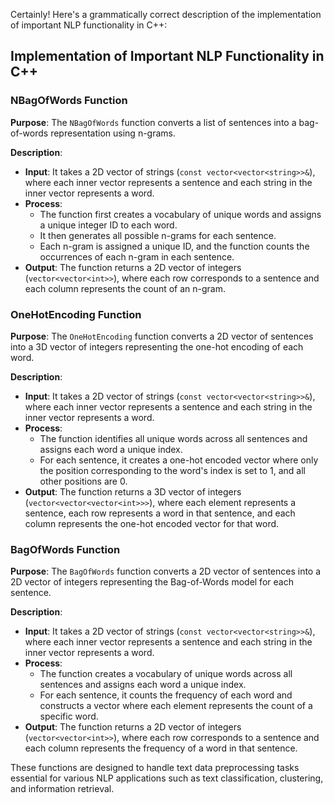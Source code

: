 Certainly! Here's a grammatically correct description of the implementation of important NLP functionality in C++:

## Implementation of Important NLP Functionality in C++

### NBagOfWords Function

**Purpose**: The `NBagOfWords` function converts a list of sentences into a bag-of-words representation using n-grams.

**Description**:
- **Input**: It takes a 2D vector of strings (`const vector<vector<string>>&`), where each inner vector represents a sentence and each string in the inner vector represents a word.
- **Process**:
    - The function first creates a vocabulary of unique words and assigns a unique integer ID to each word.
    - It then generates all possible n-grams for each sentence.
    - Each n-gram is assigned a unique ID, and the function counts the occurrences of each n-gram in each sentence.
- **Output**: The function returns a 2D vector of integers (`vector<vector<int>>`), where each row corresponds to a sentence and each column represents the count of an n-gram.

### OneHotEncoding Function

**Purpose**: The `OneHotEncoding` function converts a 2D vector of sentences into a 3D vector of integers representing the one-hot encoding of each word.

**Description**:
- **Input**: It takes a 2D vector of strings (`const vector<vector<string>>&`), where each inner vector represents a sentence and each string in the inner vector represents a word.
- **Process**:
    - The function identifies all unique words across all sentences and assigns each word a unique index.
    - For each sentence, it creates a one-hot encoded vector where only the position corresponding to the word's index is set to 1, and all other positions are 0.
- **Output**: The function returns a 3D vector of integers (`vector<vector<vector<int>>>`), where each element represents a sentence, each row represents a word in that sentence, and each column represents the one-hot encoded vector for that word.

### BagOfWords Function

**Purpose**: The `BagOfWords` function converts a 2D vector of sentences into a 2D vector of integers representing the Bag-of-Words model for each sentence.

**Description**:
- **Input**: It takes a 2D vector of strings (`const vector<vector<string>>&`), where each inner vector represents a sentence and each string in the inner vector represents a word.
- **Process**:
    - The function creates a vocabulary of unique words across all sentences and assigns each word a unique index.
    - For each sentence, it counts the frequency of each word and constructs a vector where each element represents the count of a specific word.
- **Output**: The function returns a 2D vector of integers (`vector<vector<int>>`), where each row corresponds to a sentence and each column represents the frequency of a word in that sentence.

These functions are designed to handle text data preprocessing tasks essential for various NLP applications such as text classification, clustering, and information retrieval.